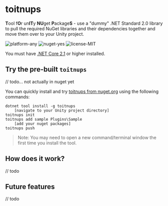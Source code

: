 # toitnups
**T**ool f**O**r un**IT**y **NU**get **P**ackage**S** - use a "dummy" .NET Standard 2.0 library to pull the required NuGet libraries and their dependencies together and move them over to your Unity project.

![platform-any](https://img.shields.io/badge/platform-any-green.svg?longCache=true&style=flat-square) ![nuget-yes](https://img.shields.io/badge/nuget-yes-green.svg?longCache=true&style=flat-square) ![license-MIT](https://img.shields.io/badge/license-MIT-blue.svg?longCache=true&style=flat-square)

You must have [.NET Core 2.1](https://www.microsoft.com/net/download/windows) or higher installed.

## Try the pre-built `toitnups`

// todo... not actually in nuget yet

You can quickly install and try [toitnups from nuget.org](https://www.nuget.org/packages/toitnups/) using the following commands:

```console
dotnet tool install -g toitnups
    [navigate to your Unity project directory]
toitnups init
toitnups add sample Plugins\Sample
    [add your nuget packages]
toitnups push
```

> Note: You may need to open a new command/terminal window the first time you install the tool.

## How does it work?

// todo

## Future features

// todo
